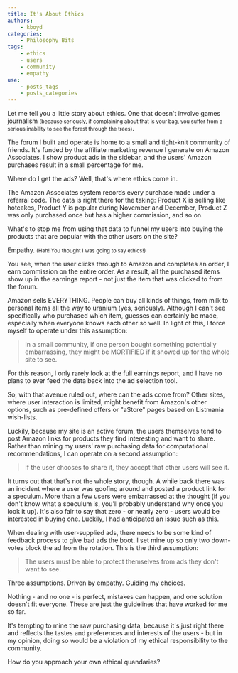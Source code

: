 ```yaml
---
title: It's About Ethics
authors:
    - kboyd
categories:
    - Philosophy Bits
tags:
    - ethics
    - users
    - community
    - empathy
use:
    - posts_tags
    - posts_categories
---
```

Let me tell you a little story about ethics. One that doesn't involve games journalism <small>(because seriously, if complaining about that is your bag, you suffer from a serious inability to see the forest through the trees)</small>.

The forum I built and operate is home to a small and tight-knit community of friends. It's funded by the affiliate marketing revenue I generate on Amazon Associates. I show product ads in the sidebar, and the users' Amazon purchases result in a small percentage for me.

Where do I get the ads? Well, that's where ethics come in.

The Amazon Associates system records every purchase made under a referral code. The data is right there for the taking: Product X is selling like hotcakes, Product Y is popular during November and December, Product Z was only purchased once but has a higher commission, and so on.

What's to stop me from using that data to funnel my users into buying the products that are popular with the other users on the site?

Empathy. <small>(Hah! You thought I was going to say ethics!)</small>

You see, when the user clicks through to Amazon and completes an order, I earn commission on the entire order. As a result, all the purchased items show up in the earnings report - not just the item that was clicked to from the forum.

Amazon sells EVERYTHING. People can buy all kinds of things, from milk to personal items all the way to uranium (yes, seriously). Although I can't see specifically who purchased which item, guesses can certainly be made, especially when everyone knows each other so well. In light of this, I force myself to operate under this assumption:

> In a small community, if one person bought something potentially embarrassing, they might be MORTIFIED if it showed up for the whole site to see.

For this reason, I only rarely look at the full earnings report, and I have no plans to ever feed the data back into the ad selection tool.

So, with that avenue ruled out, where can the ads come from? Other sites, where user interaction is limited, might benefit from Amazon's other options, such as pre-defined offers or "aStore" pages based on Listmania wish-lists. 

Luckily, because my site is an active forum, the users themselves tend to post Amazon links for products they find interesting and want to share. Rather than mining my users' raw purchasing data for computational recommendations, I can operate on a second assumption: 

> If the user chooses to share it, they accept that other users will see it.

It turns out that that's not the whole story, though. A while back there was an incident where a user was goofing around and posted a product link for a speculum. More than a few users were embarrassed at the thought (if you don't know what a speculum is, you'll probably understand why once you look it up). It's also fair to say that zero - or nearly zero - users would be interested in buying one. Luckily, I had anticipated an issue such as this.

When dealing with user-supplied ads, there needs to be some kind of feedback process to give bad ads the boot. I set mine up so only two down-votes block the ad from the rotation. This is the third assumption:

> The users must be able to protect themselves from ads they don't want to see.

Three assumptions. Driven by empathy. Guiding my choices.

Nothing - and no one - is perfect, mistakes can happen, and one solution doesn't fit everyone. These are just the guidelines that have worked for me so far.

It's tempting to mine the raw purchasing data, because it's just right there and reflects the tastes and preferences and interests of the users - but in my opinion, doing so would be a violation of my ethical responsibility to the community.

How do you approach your own ethical quandaries?
